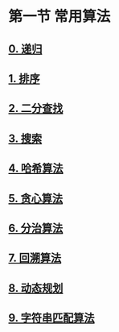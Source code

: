# 第一节 常用算法

## [0. 递归](/lesson2/1-0.md)

## [1. 排序](/lesson2/1-1.md)

## [2. 二分查找](/lesson2/1-2.md)

## [3. 搜索](/lesson2/1-3.md)

## [4. 哈希算法](/lesson2/1-4.md)

## [5. 贪心算法](/lesson2/1-5.md)

## [6. 分治算法](/lesson2/1-6.md)

## [7. 回溯算法](/lesson2/1-7.md)

## [8. 动态规划](/lesson2/1-8.md)

## [9. 字符串匹配算法](/lesson2/1-9.md)